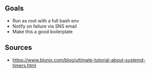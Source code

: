 ## Goals
- Run as root with a full bash env
- Notify on failure via SNS email
- Make this a good boilerplate


## Sources
- https://www.blunix.com/blog/ultimate-tutorial-about-systemd-timers.html
